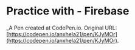 # Practice with - Firebase 
 _A Pen created at CodePen.io. Original URL: [https://codepen.io/anxhela21/pen/KJyMOr](https://codepen.io/anxhela21/pen/KJyMOr).

 